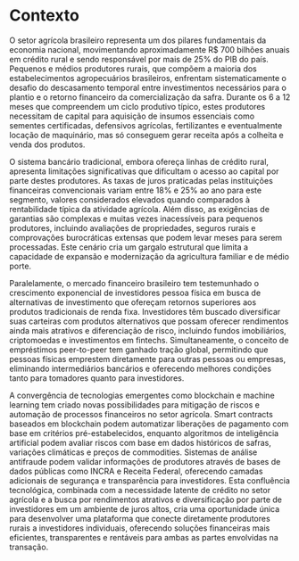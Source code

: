 # Contexto

O setor agrícola brasileiro representa um dos pilares fundamentais da economia nacional, movimentando aproximadamente R$ 700 bilhões anuais em crédito rural e sendo responsável por mais de 25% do PIB do país. Pequenos e médios produtores rurais, que compõem a maioria dos estabelecimentos agropecuários brasileiros, enfrentam sistematicamente o desafio do descasamento temporal entre investimentos necessários para o plantio e o retorno financeiro da comercialização da safra. Durante os 6 a 12 meses que compreendem um ciclo produtivo típico, estes produtores necessitam de capital para aquisição de insumos essenciais como sementes certificadas, defensivos agrícolas, fertilizantes e eventualmente locação de maquinário, mas só conseguem gerar receita após a colheita e venda dos produtos.

O sistema bancário tradicional, embora ofereça linhas de crédito rural, apresenta limitações significativas que dificultam o acesso ao capital por parte destes produtores. As taxas de juros praticadas pelas instituições financeiras convencionais variam entre 18% e 25% ao ano para este segmento, valores considerados elevados quando comparados à rentabilidade típica da atividade agrícola. Além disso, as exigências de garantias são complexas e muitas vezes inacessíveis para pequenos produtores, incluindo avaliações de propriedades, seguros rurais e comprovações burocráticas extensas que podem levar meses para serem processadas. Este cenário cria um gargalo estrutural que limita a capacidade de expansão e modernização da agricultura familiar e de médio porte.

Paralelamente, o mercado financeiro brasileiro tem testemunhado o crescimento exponencial de investidores pessoa física em busca de alternativas de investimento que ofereçam retornos superiores aos produtos tradicionais de renda fixa. Investidores têm buscado diversificar suas carteiras com produtos alternativos que possam oferecer rendimentos ainda mais atrativos e diferenciação de risco, incluindo fundos imobiliários, criptomoedas e investimentos em fintechs. Simultaneamente, o conceito de empréstimos peer-to-peer tem ganhado tração global, permitindo que pessoas físicas emprestem diretamente para outras pessoas ou empresas, eliminando intermediários bancários e oferecendo melhores condições tanto para tomadores quanto para investidores.

A convergência de tecnologias emergentes como blockchain e machine learning tem criado novas possibilidades para mitigação de riscos e automação de processos financeiros no setor agrícola. Smart contracts baseados em blockchain podem automatizar liberações de pagamento com base em critérios pré-estabelecidos, enquanto algoritmos de inteligência artificial podem avaliar riscos com base em dados históricos de safras, variações climáticas e preços de commodities. Sistemas de análise antifraude podem validar informações de produtores através de bases de dados públicas como INCRA e Receita Federal, oferecendo camadas adicionais de segurança e transparência para investidores. Esta confluência tecnológica, combinada com a necessidade latente de crédito no setor agrícola e a busca por rendimentos atrativos e diversificação por parte de investidores em um ambiente de juros altos, cria uma oportunidade única para desenvolver uma plataforma que conecte diretamente produtores rurais a investidores individuais, oferecendo soluções financeiras mais eficientes, transparentes e rentáveis para ambas as partes envolvidas na transação.